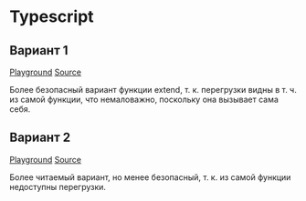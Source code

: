 # Typescript

## Вариант 1

[Playground](http://www.typescriptlang.org/play/index.html#src=const%20hasOwnProperty%20%3D%20Object.prototype.hasOwnProperty%3B%0D%0Aconst%20toString%20%3D%20Object.prototype.toString%3B%0D%0A%0D%0A%2F**%0D%0A%20*%20%D0%9F%D1%80%D0%BE%D0%B2%D0%B5%D1%80%D1%8F%D0%B5%D1%82%2C%20%D1%87%D1%82%D0%BE%20%D0%BF%D0%B5%D1%80%D0%B5%D0%B4%D0%B0%D0%BD%D0%BD%D1%8B%D0%B9%20%D0%BE%D0%B1%D1%8A%D0%B5%D0%BA%D1%82%20%D1%8F%D0%B2%D0%BB%D1%8F%D0%B5%D1%82%D1%81%D1%8F%20%22%D0%BF%D0%BB%D0%BE%D1%81%D0%BA%D0%B8%D0%BC%22%20(%D1%82.%D0%B5.%20%D1%81%D0%BE%D0%B7%D0%B4%D0%B0%D0%BD%D0%BD%D1%8B%D0%BC%20%D1%81%20%D0%BF%D0%BE%D0%BC%D0%BE%D1%89%D1%8C%D1%8E%20%22%7B%7D%22%0D%0A%20*%20%D0%B8%D0%BB%D0%B8%20%22new%20Object%22).%0D%0A%20*%0D%0A%20*%20%40param%20%7BObject%7D%20obj%0D%0A%20*%20%40returns%20%7BBoolean%7D%0D%0A%20*%2F%0D%0Afunction%20isPlainObject(obj%3A%20any)%3A%20boolean%20%7B%0D%0A%20%20if%20(toString.call(obj)%20!%3D%3D%20%22%5BObject%20Object%5D%22)%20%7B%0D%0A%20%20%20%20return%20false%3B%0D%0A%20%20%7D%0D%0A%0D%0A%20%20const%20prototype%20%3D%20Object.getPrototypeOf(obj)%3B%0D%0A%20%20return%20prototype%20%3D%3D%3D%20null%20%7C%7C%0D%0A%20%20%20%20prototype%20%3D%3D%3D%20Object.prototype%3B%0D%0A%7D%0D%0A%0D%0A%2F**%0D%0A%20*%20%D0%9A%D0%BE%D0%BF%D0%B8%D1%80%D1%83%D0%B5%D1%82%20%D0%BF%D0%B5%D1%80%D0%B5%D1%87%D0%B8%D1%81%D0%BB%D0%B8%D0%BC%D1%8B%D0%B5%20%D1%81%D0%B2%D0%BE%D0%B9%D1%81%D1%82%D0%B2%D0%B0%20%D0%BE%D0%B4%D0%BD%D0%BE%D0%B3%D0%BE%20%D0%B8%D0%BB%D0%B8%20%D0%BD%D0%B5%D1%81%D0%BA%D0%BE%D0%BB%D1%8C%D0%BA%D0%B8%D1%85%20%D0%BE%D0%B1%D1%8A%D0%B5%D0%BA%D1%82%D0%BE%D0%B2%20%D0%B2%20%D1%86%D0%B5%D0%BB%D0%B5%D0%B2%D0%BE%D0%B9%20%D0%BE%D0%B1%D1%8A%D0%B5%D0%BA%D1%82.%0D%0A%20*%0D%0A%20*%20%40param%20%7BBoolean%7D%20%5Bdeep%3Dfalse%5D%20%D0%9F%D1%80%D0%B8%20%D0%B7%D0%BD%D0%B0%D1%87%D0%B5%D0%BD%D0%B8%D0%B8%20%60true%60%20%D1%81%D0%B2%D0%BE%D0%B9%D1%81%D1%82%D0%B2%D0%B0%20%D0%BA%D0%BE%D0%BF%D0%B8%D1%80%D1%83%D1%8E%D1%82%D1%81%D1%8F%20%D1%80%D0%B5%D0%BA%D1%83%D1%80%D1%81%D0%B8%D0%B2%D0%BD%D0%BE.%0D%0A%20*%20%40param%20%7BObject%7D%20target%20%D0%9E%D0%B1%D1%8A%D0%B5%D0%BA%D1%82%20%D0%B4%D0%BB%D1%8F%20%D1%80%D0%B0%D1%81%D1%88%D0%B8%D1%80%D0%B5%D0%BD%D0%B8%D1%8F.%20%D0%9E%D0%BD%20%D0%BF%D0%BE%D0%BB%D1%83%D1%87%D0%B8%D1%82%20%D0%BD%D0%BE%D0%B2%D1%8B%D0%B5%20%D1%81%D0%B2%D0%BE%D0%B9%D1%81%D1%82%D0%B2%D0%B0.%0D%0A%20*%20%40param%20%7B...Object%7D%20objects%20%D0%9E%D0%B1%D1%8A%D0%B5%D0%BA%D1%82%D1%8B%20%D1%81%D0%BE%20%D1%81%D0%B2%D0%BE%D0%B9%D1%81%D1%82%D0%B2%D0%B0%D0%BC%D0%B8%20%D0%B4%D0%BB%D1%8F%20%D0%BA%D0%BE%D0%BF%D0%B8%D1%80%D0%BE%D0%B2%D0%B0%D0%BD%D0%B8%D1%8F.%20%D0%90%D1%80%D0%B3%D1%83%D0%BC%D0%B5%D0%BD%D1%82%D1%8B%20%D1%81%D0%BE%20%D0%B7%D0%BD%D0%B0%D1%87%D0%B5%D0%BD%D0%B8%D1%8F%D0%BC%D0%B8%0D%0A%20*%20%20%20%20%20%20%60null%60%20%D0%B8%D0%BB%D0%B8%20%60undefined%60%20%D0%B8%D0%B3%D0%BD%D0%BE%D1%80%D0%B8%D1%80%D1%83%D1%8E%D1%82%D1%81%D1%8F.%0D%0A%20*%20%40returns%20%7BObject%7D%0D%0A%20*%2F%0D%0Aconst%20extend%20%3D%20extendInternal%3B%0D%0Afunction%20extendInternal%3CTObject%3E(deep%3A%20boolean%2C%20object%3A%20TObject)%3A%20TObject%3B%0D%0Afunction%20extendInternal%3CTObject%2C%20TSource1%3E(%0D%0A%20%20deep%3A%20boolean%2C%0D%0A%20%20object%3A%20TObject%2C%0D%0A%20%20source1%3A%20TSource1%2C%0D%0A)%3A%20TObject%20%26%20TSource1%3B%0D%0Afunction%20extendInternal%3CTObject%2C%20TSource1%3E(%0D%0A%20%20deep%3A%20boolean%2C%0D%0A%20%20object%3A%20TObject%2C%0D%0A%20%20source1%3A%20TSource1%2C%0D%0A)%3A%20TObject%20%26%20TSource1%3B%0D%0Afunction%20extendInternal%3CTObject%2C%20TSource1%2C%20TSource2%3E(%0D%0A%20%20deep%3A%20boolean%2C%0D%0A%20%20object%3A%20TObject%2C%0D%0A%20%20source1%3A%20TSource1%2C%0D%0A%20%20source2%3A%20TSource2%2C%0D%0A)%3A%20TObject%20%26%20TSource1%20%26%20TSource2%3B%0D%0Afunction%20extendInternal%3CTObject%2C%20TSource1%2C%20TSource2%2C%20TSource3%3E(%0D%0A%20%20deep%3A%20boolean%2C%0D%0A%20%20object%3A%20TObject%2C%0D%0A%20%20source1%3A%20TSource1%2C%0D%0A%20%20source2%3A%20TSource2%2C%0D%0A%20%20source3%3A%20TSource3%2C%0D%0A)%3A%20TObject%20%26%20TSource1%20%26%20TSource2%20%26%20TSource3%3B%0D%0Afunction%20extendInternal%3CTObject%2C%20TSource1%2C%20TSource2%2C%20TSource3%3E(%0D%0A%20%20deep%3A%20boolean%2C%0D%0A%20%20object%3A%20TObject%2C%0D%0A%20%20source1%3A%20TSource1%2C%0D%0A%20%20source2%3A%20TSource2%2C%0D%0A%20%20source3%3A%20TSource3%2C%0D%0A)%3A%20TObject%20%26%20TSource1%20%26%20TSource2%20%26%20TSource3%3B%0D%0Afunction%20extendInternal%3CTObject%2C%20TSource1%2C%20TSource2%2C%20TSource3%2C%20TSource4%3E(%0D%0A%20%20deep%3A%20boolean%2C%0D%0A%20%20object%3A%20TObject%2C%0D%0A%20%20source1%3A%20TSource1%2C%0D%0A%20%20source2%3A%20TSource2%2C%0D%0A%20%20source3%3A%20TSource3%2C%0D%0A%20%20source4%3A%20TSource4%2C%0D%0A)%3A%20TObject%20%26%20TSource1%20%26%20TSource2%20%26%20TSource3%20%26%20TSource4%3B%0D%0Afunction%20extendInternal(deep%3A%20boolean%2C%20...args%3A%20object%5B%5D)%3A%20object%3B%0D%0Afunction%20extendInternal%3CTObject%3E(object%3A%20TObject)%3A%20TObject%3B%0D%0Afunction%20extendInternal%3CTObject%2C%20TSource1%3E(%0D%0A%20%20object%3A%20TObject%2C%0D%0A%20%20source1%3A%20TSource1%2C%0D%0A)%3A%20TObject%20%26%20TSource1%3B%0D%0Afunction%20extendInternal%3CTObject%2C%20TSource1%3E(%0D%0A%20%20object%3A%20TObject%2C%0D%0A%20%20source1%3A%20TSource1%2C%0D%0A)%3A%20TObject%20%26%20TSource1%3B%0D%0Afunction%20extendInternal%3CTObject%2C%20TSource1%2C%20TSource2%3E(%0D%0A%20%20object%3A%20TObject%2C%0D%0A%20%20source1%3A%20TSource1%2C%0D%0A%20%20source2%3A%20TSource2%2C%0D%0A)%3A%20TObject%20%26%20TSource1%20%26%20TSource2%3B%0D%0Afunction%20extendInternal%3CTObject%2C%20TSource1%2C%20TSource2%2C%20TSource3%3E(%0D%0A%20%20object%3A%20TObject%2C%0D%0A%20%20source1%3A%20TSource1%2C%0D%0A%20%20source2%3A%20TSource2%2C%0D%0A%20%20source3%3A%20TSource3%2C%0D%0A)%3A%20TObject%20%26%20TSource1%20%26%20TSource2%20%26%20TSource3%3B%0D%0Afunction%20extendInternal%3CTObject%2C%20TSource1%2C%20TSource2%2C%20TSource3%3E(%0D%0A%20%20object%3A%20TObject%2C%0D%0A%20%20source1%3A%20TSource1%2C%0D%0A%20%20source2%3A%20TSource2%2C%0D%0A%20%20source3%3A%20TSource3%2C%0D%0A)%3A%20TObject%20%26%20TSource1%20%26%20TSource2%20%26%20TSource3%3B%0D%0Afunction%20extendInternal%3CTObject%2C%20TSource1%2C%20TSource2%2C%20TSource3%2C%20TSource4%3E(%0D%0A%20%20object%3A%20TObject%2C%0D%0A%20%20source1%3A%20TSource1%2C%0D%0A%20%20source2%3A%20TSource2%2C%0D%0A%20%20source3%3A%20TSource3%2C%0D%0A%20%20source4%3A%20TSource4%2C%0D%0A)%3A%20TObject%20%26%20TSource1%20%26%20TSource2%20%26%20TSource3%20%26%20TSource4%3B%0D%0Afunction%20extendInternal(...args%3A%20object%5B%5D)%3A%20object%3B%0D%0Afunction%20extendInternal(...args%3A%20any%5B%5D)%3A%20object%20%7B%0D%0A%20%20const%20arg0%3A%20boolean%20%7C%20object%20%3D%20args%5B0%5D%3B%0D%0A%20%20let%20target%3A%20object%3B%0D%0A%20%20let%20deep%3A%20boolean%3B%0D%0A%20%20let%20i%3A%20number%3B%0D%0A%0D%0A%20%20%2F%2F%20%D0%9E%D0%B1%D1%80%D0%B0%D0%B1%D0%B0%D1%82%D1%8B%D0%B2%D0%B0%D0%B5%D0%BC%20%D1%81%D0%B8%D1%82%D1%83%D0%B0%D1%86%D0%B8%D1%8E%20%D0%B3%D0%BB%D1%83%D0%B1%D0%BE%D0%BA%D0%BE%D0%B3%D0%BE%20%D0%BA%D0%BE%D0%BF%D0%B8%D1%80%D0%BE%D0%B2%D0%B0%D0%BD%D0%B8%D1%8F.%0D%0A%20%20if%20(typeof%20arg0%20%3D%3D%3D%20%22boolean%22)%20%7B%0D%0A%20%20%20%20deep%20%3D%20arg0%3B%0D%0A%20%20%20%20target%20%3D%20args%5B1%5D%3B%0D%0A%20%20%20%20i%20%3D%202%3B%0D%0A%20%20%7D%20else%20%7B%0D%0A%20%20%20%20deep%20%3D%20false%3B%0D%0A%20%20%20%20target%20%3D%20arg0%3B%0D%0A%20%20%20%20i%20%3D%201%3B%0D%0A%20%20%7D%0D%0A%0D%0A%20%20for%20(%3B%20i%20%3C%20arguments.length%3B%20i%2B%2B)%20%7B%0D%0A%20%20%20%20const%20obj%3A%20object%20%3D%20args%5Bi%5D%3B%0D%0A%20%20%20%20if%20(!obj)%20%7B%0D%0A%20%20%20%20%20%20continue%3B%0D%0A%20%20%20%20%7D%0D%0A%0D%0A%20%20%20%20for%20(const%20key%20in%20obj)%20%7B%0D%0A%20%20%20%20%20%20if%20(hasOwnProperty.call(obj%2C%20key))%20%7B%0D%0A%20%20%20%20%20%20%20%20const%20val%20%3D%20obj%5Bkey%5D%3B%0D%0A%20%20%20%20%20%20%20%20const%20isArray%20%3D%20val%20%26%26%20Array.isArray(val)%3B%0D%0A%0D%0A%20%20%20%20%20%20%20%20%2F%2F%20%D0%9A%D0%BE%D0%BF%D0%B8%D1%80%D1%83%D0%B5%D0%BC%20%22%D0%BF%D0%BB%D0%BE%D1%81%D0%BA%D0%B8%D0%B5%22%20%D0%BE%D0%B1%D1%8A%D0%B5%D0%BA%D1%82%D1%8B%20%D0%B8%20%D0%BC%D0%B0%D1%81%D1%81%D0%B8%D0%B2%D1%8B%20%D1%80%D0%B5%D0%BA%D1%83%D1%80%D1%81%D0%B8%D0%B2%D0%BD%D0%BE.%0D%0A%20%20%20%20%20%20%20%20if%20(deep%20%26%26%20val%20%26%26%20(isPlainObject(val)%20%7C%7C%20isArray))%20%7B%0D%0A%20%20%20%20%20%20%20%20%20%20const%20src%20%3D%20target%5Bkey%5D%3B%0D%0A%20%20%20%20%20%20%20%20%20%20let%20clone%3B%0D%0A%20%20%20%20%20%20%20%20%20%20if%20(isArray)%20%7B%0D%0A%20%20%20%20%20%20%20%20%20%20%20%20const%20clone%20%3D%20src%20%26%26%20Array.isArray(src)%20%3F%20src%20%3A%20%5B%5D%3B%0D%0A%20%20%20%20%20%20%20%20%20%20%7D%20else%20%7B%0D%0A%20%20%20%20%20%20%20%20%20%20%20%20clone%20%3D%20src%20%26%26%20isPlainObject(src)%20%3F%20src%20%3A%20%7B%7D%3B%0D%0A%20%20%20%20%20%20%20%20%20%20%7D%0D%0A%20%20%20%20%20%20%20%20%20%20target%5Bkey%5D%20%3D%20extendInternal(deep%2C%20clone%2C%20val)%3B%0D%0A%20%20%20%20%20%20%20%20%7D%20else%20%7B%0D%0A%20%20%20%20%20%20%20%20%20%20target%5Bkey%5D%20%3D%20val%3B%0D%0A%20%20%20%20%20%20%20%20%7D%0D%0A%20%20%20%20%20%20%7D%0D%0A%20%20%20%20%7D%0D%0A%20%20%7D%0D%0A%20%20return%20target%3B%0D%0A%7D)
[Source](src/index.1.ts)

Более безопасный вариант функции extend, т. к. перегрузки видны в т. ч. из самой функции, что немаловажно, поскольку она вызывает сама себя.

## Вариант 2

[Playground](http://www.typescriptlang.org/play/index.html#src=interface%20IExtendFunction%20%7B%0D%0A%20%20%3CTObject%3E(deep%3A%20boolean%2C%20object%3A%20TObject)%3A%20TObject%3B%0D%0A%20%20%3CTObject%2C%20TSource1%3E(%0D%0A%20%20%20deep%3A%20boolean%2C%0D%0A%20%20%20object%3A%20TObject%2C%0D%0A%20%20%20source1%3A%20TSource1%2C%0D%0A%20)%3A%20TObject%20%26%20TSource1%3B%0D%0A%20%20%3CTObject%2C%20TSource1%3E(%0D%0A%20%20%20deep%3A%20boolean%2C%0D%0A%20%20%20object%3A%20TObject%2C%0D%0A%20%20%20source1%3A%20TSource1%2C%0D%0A%20)%3A%20TObject%20%26%20TSource1%3B%0D%0A%20%20%3CTObject%2C%20TSource1%2C%20TSource2%3E(%0D%0A%20%20%20deep%3A%20boolean%2C%0D%0A%20%20%20object%3A%20TObject%2C%0D%0A%20%20%20source1%3A%20TSource1%2C%0D%0A%20%20%20source2%3A%20TSource2%2C%0D%0A%20)%3A%20TObject%20%26%20TSource1%20%26%20TSource2%3B%0D%0A%20%20%3CTObject%2C%20TSource1%2C%20TSource2%2C%20TSource3%3E(%0D%0A%20%20%20deep%3A%20boolean%2C%0D%0A%20%20%20object%3A%20TObject%2C%0D%0A%20%20%20source1%3A%20TSource1%2C%0D%0A%20%20%20source2%3A%20TSource2%2C%0D%0A%20%20%20source3%3A%20TSource3%2C%0D%0A%20)%3A%20TObject%20%26%20TSource1%20%26%20TSource2%20%26%20TSource3%3B%0D%0A%20%20%3CTObject%2C%20TSource1%2C%20TSource2%2C%20TSource3%3E(%0D%0A%20%20%20deep%3A%20boolean%2C%0D%0A%20%20%20object%3A%20TObject%2C%0D%0A%20%20%20source1%3A%20TSource1%2C%0D%0A%20%20%20source2%3A%20TSource2%2C%0D%0A%20%20%20source3%3A%20TSource3%2C%0D%0A%20)%3A%20TObject%20%26%20TSource1%20%26%20TSource2%20%26%20TSource3%3B%0D%0A%20%20%3CTObject%2C%20TSource1%2C%20TSource2%2C%20TSource3%2C%20TSource4%3E(%0D%0A%20%20%20deep%3A%20boolean%2C%0D%0A%20%20%20object%3A%20TObject%2C%0D%0A%20%20%20source1%3A%20TSource1%2C%0D%0A%20%20%20source2%3A%20TSource2%2C%0D%0A%20%20%20source3%3A%20TSource3%2C%0D%0A%20%20%20source4%3A%20TSource4%2C%0D%0A%20)%3A%20TObject%20%26%20TSource1%20%26%20TSource2%20%26%20TSource3%20%26%20TSource4%3B%0D%0A%20(deep%3A%20boolean%2C%20...args%3A%20object%5B%5D)%3A%20object%3B%0D%0A%20%20%3CTObject%3E(object%3A%20TObject)%3A%20TObject%3B%0D%0A%20%20%3CTObject%2C%20TSource1%3E(%0D%0A%20%20%20object%3A%20TObject%2C%0D%0A%20%20%20source1%3A%20TSource1%2C%0D%0A%20)%3A%20TObject%20%26%20TSource1%3B%0D%0A%20%20%3CTObject%2C%20TSource1%3E(%0D%0A%20%20%20object%3A%20TObject%2C%0D%0A%20%20%20source1%3A%20TSource1%2C%0D%0A%20)%3A%20TObject%20%26%20TSource1%3B%0D%0A%20%20%3CTObject%2C%20TSource1%2C%20TSource2%3E(%0D%0A%20%20%20object%3A%20TObject%2C%0D%0A%20%20%20source1%3A%20TSource1%2C%0D%0A%20%20%20source2%3A%20TSource2%2C%0D%0A%20)%3A%20TObject%20%26%20TSource1%20%26%20TSource2%3B%0D%0A%20%20%3CTObject%2C%20TSource1%2C%20TSource2%2C%20TSource3%3E(%0D%0A%20%20%20object%3A%20TObject%2C%0D%0A%20%20%20source1%3A%20TSource1%2C%0D%0A%20%20%20source2%3A%20TSource2%2C%0D%0A%20%20%20source3%3A%20TSource3%2C%0D%0A%20)%3A%20TObject%20%26%20TSource1%20%26%20TSource2%20%26%20TSource3%3B%0D%0A%20%20%3CTObject%2C%20TSource1%2C%20TSource2%2C%20TSource3%3E(%0D%0A%20%20%20object%3A%20TObject%2C%0D%0A%20%20%20source1%3A%20TSource1%2C%0D%0A%20%20%20source2%3A%20TSource2%2C%0D%0A%20%20%20source3%3A%20TSource3%2C%0D%0A%20)%3A%20TObject%20%26%20TSource1%20%26%20TSource2%20%26%20TSource3%3B%0D%0A%20%3CTObject%2C%20TSource1%2C%20TSource2%2C%20TSource3%2C%20TSource4%3E(%0D%0A%20%20%20%20%20object%3A%20TObject%2C%0D%0A%20%20%20%20%20source1%3A%20TSource1%2C%0D%0A%20%20%20%20%20source2%3A%20TSource2%2C%0D%0A%20%20%20%20%20source3%3A%20TSource3%2C%0D%0A%20%20%20%20%20source4%3A%20TSource4%2C%0D%0A%20)%3A%20TObject%20%26%20TSource1%20%26%20TSource2%20%26%20TSource3%20%26%20TSource4%3B%0D%0A%20(...args%3A%20object%5B%5D)%3A%20object%3B%0D%0A%20(...args%3A%20any%5B%5D)%3A%20object%3B%0D%0A%7D%0D%0A%0D%0Aconst%20hasOwnProperty%20%3D%20Object.prototype.hasOwnProperty%3B%0D%0Aconst%20toString%20%3D%20Object.prototype.toString%3B%0D%0A%0D%0A%2F**%0D%0A%20*%20%D0%9F%D1%80%D0%BE%D0%B2%D0%B5%D1%80%D1%8F%D0%B5%D1%82%2C%20%D1%87%D1%82%D0%BE%20%D0%BF%D0%B5%D1%80%D0%B5%D0%B4%D0%B0%D0%BD%D0%BD%D1%8B%D0%B9%20%D0%BE%D0%B1%D1%8A%D0%B5%D0%BA%D1%82%20%D1%8F%D0%B2%D0%BB%D1%8F%D0%B5%D1%82%D1%81%D1%8F%20%22%D0%BF%D0%BB%D0%BE%D1%81%D0%BA%D0%B8%D0%BC%22%20(%D1%82.%D0%B5.%20%D1%81%D0%BE%D0%B7%D0%B4%D0%B0%D0%BD%D0%BD%D1%8B%D0%BC%20%D1%81%20%D0%BF%D0%BE%D0%BC%D0%BE%D1%89%D1%8C%D1%8E%20%22%7B%7D%22%0D%0A%20*%20%D0%B8%D0%BB%D0%B8%20%22new%20Object%22).%0D%0A%20*%0D%0A%20*%20%40param%20%7BObject%7D%20obj%0D%0A%20*%20%40returns%20%7BBoolean%7D%0D%0A%20*%2F%0D%0Afunction%20isPlainObject(obj%3A%20any)%3A%20boolean%20%7B%0D%0A%20%20if%20(toString.call(obj)%20!%3D%3D%20%22%5BObject%20Object%5D%22)%20%7B%0D%0A%20%20%20%20return%20false%3B%0D%0A%20%20%7D%0D%0A%0D%0A%20%20const%20prototype%20%3D%20Object.getPrototypeOf(obj)%3B%0D%0A%20%20return%20prototype%20%3D%3D%3D%20null%20%7C%7C%0D%0A%20%20%20%20prototype%20%3D%3D%3D%20Object.prototype%3B%0D%0A%7D%0D%0A%0D%0A%2F**%0D%0A%20*%20%D0%9A%D0%BE%D0%BF%D0%B8%D1%80%D1%83%D0%B5%D1%82%20%D0%BF%D0%B5%D1%80%D0%B5%D1%87%D0%B8%D1%81%D0%BB%D0%B8%D0%BC%D1%8B%D0%B5%20%D1%81%D0%B2%D0%BE%D0%B9%D1%81%D1%82%D0%B2%D0%B0%20%D0%BE%D0%B4%D0%BD%D0%BE%D0%B3%D0%BE%20%D0%B8%D0%BB%D0%B8%20%D0%BD%D0%B5%D1%81%D0%BA%D0%BE%D0%BB%D1%8C%D0%BA%D0%B8%D1%85%20%D0%BE%D0%B1%D1%8A%D0%B5%D0%BA%D1%82%D0%BE%D0%B2%20%D0%B2%20%D1%86%D0%B5%D0%BB%D0%B5%D0%B2%D0%BE%D0%B9%20%D0%BE%D0%B1%D1%8A%D0%B5%D0%BA%D1%82.%0D%0A%20*%0D%0A%20*%20%40param%20%7BBoolean%7D%20%5Bdeep%3Dfalse%5D%20%D0%9F%D1%80%D0%B8%20%D0%B7%D0%BD%D0%B0%D1%87%D0%B5%D0%BD%D0%B8%D0%B8%20%60true%60%20%D1%81%D0%B2%D0%BE%D0%B9%D1%81%D1%82%D0%B2%D0%B0%20%D0%BA%D0%BE%D0%BF%D0%B8%D1%80%D1%83%D1%8E%D1%82%D1%81%D1%8F%20%D1%80%D0%B5%D0%BA%D1%83%D1%80%D1%81%D0%B8%D0%B2%D0%BD%D0%BE.%0D%0A%20*%20%40param%20%7BObject%7D%20target%20%D0%9E%D0%B1%D1%8A%D0%B5%D0%BA%D1%82%20%D0%B4%D0%BB%D1%8F%20%D1%80%D0%B0%D1%81%D1%88%D0%B8%D1%80%D0%B5%D0%BD%D0%B8%D1%8F.%20%D0%9E%D0%BD%20%D0%BF%D0%BE%D0%BB%D1%83%D1%87%D0%B8%D1%82%20%D0%BD%D0%BE%D0%B2%D1%8B%D0%B5%20%D1%81%D0%B2%D0%BE%D0%B9%D1%81%D1%82%D0%B2%D0%B0.%0D%0A%20*%20%40param%20%7B...Object%7D%20objects%20%D0%9E%D0%B1%D1%8A%D0%B5%D0%BA%D1%82%D1%8B%20%D1%81%D0%BE%20%D1%81%D0%B2%D0%BE%D0%B9%D1%81%D1%82%D0%B2%D0%B0%D0%BC%D0%B8%20%D0%B4%D0%BB%D1%8F%20%D0%BA%D0%BE%D0%BF%D0%B8%D1%80%D0%BE%D0%B2%D0%B0%D0%BD%D0%B8%D1%8F.%20%D0%90%D1%80%D0%B3%D1%83%D0%BC%D0%B5%D0%BD%D1%82%D1%8B%20%D1%81%D0%BE%20%D0%B7%D0%BD%D0%B0%D1%87%D0%B5%D0%BD%D0%B8%D1%8F%D0%BC%D0%B8%0D%0A%20*%20%20%20%20%20%20%60null%60%20%D0%B8%D0%BB%D0%B8%20%60undefined%60%20%D0%B8%D0%B3%D0%BD%D0%BE%D1%80%D0%B8%D1%80%D1%83%D1%8E%D1%82%D1%81%D1%8F.%0D%0A%20*%20%40returns%20%7BObject%7D%0D%0A%20*%2F%0D%0Aconst%20extend%3A%20IExtendFunction%20%3D%20function%20extend(...args%3A%20any%5B%5D)%3A%20object%20%7B%0D%0A%20%20const%20arg0%3A%20boolean%20%7C%20object%20%3D%20args%5B0%5D%3B%0D%0A%20%20let%20target%3A%20object%3B%0D%0A%20%20let%20deep%3A%20boolean%3B%0D%0A%20%20let%20i%3A%20number%3B%0D%0A%0D%0A%20%20%2F%2F%20%D0%9E%D0%B1%D1%80%D0%B0%D0%B1%D0%B0%D1%82%D1%8B%D0%B2%D0%B0%D0%B5%D0%BC%20%D1%81%D0%B8%D1%82%D1%83%D0%B0%D1%86%D0%B8%D1%8E%20%D0%B3%D0%BB%D1%83%D0%B1%D0%BE%D0%BA%D0%BE%D0%B3%D0%BE%20%D0%BA%D0%BE%D0%BF%D0%B8%D1%80%D0%BE%D0%B2%D0%B0%D0%BD%D0%B8%D1%8F.%0D%0A%20%20if%20(typeof%20arg0%20%3D%3D%3D%20%22boolean%22)%20%7B%0D%0A%20%20%20%20deep%20%3D%20arg0%3B%0D%0A%20%20%20%20target%20%3D%20args%5B1%5D%3B%0D%0A%20%20%20%20i%20%3D%202%3B%0D%0A%20%20%7D%20else%20%7B%0D%0A%20%20%20%20deep%20%3D%20false%3B%0D%0A%20%20%20%20target%20%3D%20arg0%3B%0D%0A%20%20%20%20i%20%3D%201%3B%0D%0A%20%20%7D%0D%0A%0D%0A%20%20for%20(%3B%20i%20%3C%20arguments.length%3B%20i%2B%2B)%20%7B%0D%0A%20%20%20%20const%20obj%3A%20object%20%3D%20args%5Bi%5D%3B%0D%0A%20%20%20%20if%20(!obj)%20%7B%0D%0A%20%20%20%20%20%20continue%3B%0D%0A%20%20%20%20%7D%0D%0A%0D%0A%20%20%20%20for%20(const%20key%20in%20obj)%20%7B%0D%0A%20%20%20%20%20%20if%20(hasOwnProperty.call(obj%2C%20key))%20%7B%0D%0A%20%20%20%20%20%20%20%20const%20val%20%3D%20obj%5Bkey%5D%3B%0D%0A%20%20%20%20%20%20%20%20const%20isArray%20%3D%20val%20%26%26%20Array.isArray(val)%3B%0D%0A%0D%0A%20%20%20%20%20%20%20%20%2F%2F%20%D0%9A%D0%BE%D0%BF%D0%B8%D1%80%D1%83%D0%B5%D0%BC%20%22%D0%BF%D0%BB%D0%BE%D1%81%D0%BA%D0%B8%D0%B5%22%20%D0%BE%D0%B1%D1%8A%D0%B5%D0%BA%D1%82%D1%8B%20%D0%B8%20%D0%BC%D0%B0%D1%81%D1%81%D0%B8%D0%B2%D1%8B%20%D1%80%D0%B5%D0%BA%D1%83%D1%80%D1%81%D0%B8%D0%B2%D0%BD%D0%BE.%0D%0A%20%20%20%20%20%20%20%20if%20(deep%20%26%26%20val%20%26%26%20(isPlainObject(val)%20%7C%7C%20isArray))%20%7B%0D%0A%20%20%20%20%20%20%20%20%20%20const%20src%20%3D%20target%5Bkey%5D%3B%0D%0A%20%20%20%20%20%20%20%20%20%20let%20clone%3B%0D%0A%20%20%20%20%20%20%20%20%20%20if%20(isArray)%20%7B%0D%0A%20%20%20%20%20%20%20%20%20%20%20%20const%20clone%20%3D%20src%20%26%26%20Array.isArray(src)%20%3F%20src%20%3A%20%5B%5D%3B%0D%0A%20%20%20%20%20%20%20%20%20%20%7D%20else%20%7B%0D%0A%20%20%20%20%20%20%20%20%20%20%20%20clone%20%3D%20src%20%26%26%20isPlainObject(src)%20%3F%20src%20%3A%20%7B%7D%3B%0D%0A%20%20%20%20%20%20%20%20%20%20%7D%0D%0A%20%20%20%20%20%20%20%20%20%20target%5Bkey%5D%20%3D%20extend(deep%2C%20clone%2C%20val)%3B%0D%0A%20%20%20%20%20%20%20%20%7D%20else%20%7B%0D%0A%20%20%20%20%20%20%20%20%20%20target%5Bkey%5D%20%3D%20val%3B%0D%0A%20%20%20%20%20%20%20%20%7D%0D%0A%20%20%20%20%20%20%7D%0D%0A%20%20%20%20%7D%0D%0A%20%20%7D%0D%0A%20%20return%20target%3B%0D%0A%7D%3B%0D%0A)
[Source](src/index.2.ts)

Более читаемый вариант, но менее безопасный, т. к. из самой функции недоступны перегрузки.
